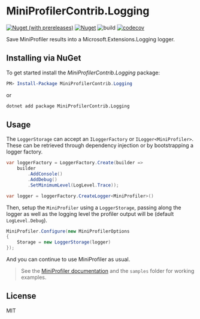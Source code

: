 # MiniProfilerContrib.Logging

[![Nuget (with prereleases)](https://img.shields.io/nuget/vpre/MiniProfilerContrib.Logging?color=blue)](https://www.nuget.org/packages/MiniProfilerContrib.Logging)
[![Nuget](https://img.shields.io/nuget/dt/MiniProfilerContrib.Logging?color=blue)](https://www.nuget.org/packages/MiniProfilerContrib.Logging)
![build](https://github.com/gowon/MiniProfilerContrib.Logging/workflows/build/badge.svg)
[![codecov](https://codecov.io/gh/gowon/MiniProfilerContrib.Logging/branch/master/graph/badge.svg)](https://codecov.io/gh/gowon/MiniProfilerContrib.Logging)

Save MiniProfiler results into a Microsoft.Extensions.Logging logger.

## Installing via NuGet

To get started install the *MiniProfilerContrib.Logging* package:

```powershell
PM> Install-Package MiniProfilerContrib.Logging
```

or

```bash
dotnet add package MiniProfilerContrib.Logging
```

## Usage

The `LoggerStorage` can accept an `ILoggerFactory` or `ILogger<MiniProfiler>`. These can be retrieved through dependency injection or by bootstrapping a logger factory.

```csharp
var loggerFactory = LoggerFactory.Create(builder =>
    builder
        .AddConsole()
        .AddDebug()
        .SetMinimumLevel(LogLevel.Trace));

var logger = loggerFactory.CreateLogger<MiniProfiler>()
```

Then, setup the `MiniProfiler` using a `LoggerStorage`, passing along the logger as well as the logging level the profiler output will be (default `LogLevel.Debug`).

```csharp
MiniProfiler.Configure(new MiniProfilerOptions
{
    Storage = new LoggerStorage(logger)
});
```

And you can continue to use MiniProfiler as usual.

> See the [MiniProfiler documentation](https://miniprofiler.com/) and the `samples` folder for working examples.

## License

MIT
